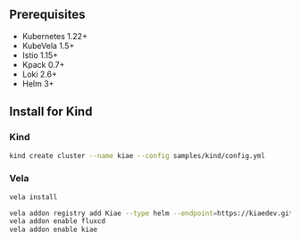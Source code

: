 ## Prerequisites

- Kubernetes 1.22+
- KubeVela 1.5+
- Istio 1.15+
- Kpack 0.7+
- Loki 2.6+
- Helm 3+

## Install for Kind

### Kind

```bash
kind create cluster --name kiae --config samples/kind/config.yml
```

### Vela

```bash
vela install

vela addon registry add Kiae --type helm --endpoint=https://kiaedev.github.io/vela-addons
vela addon enable fluxcd
vela addon enable kiae
```